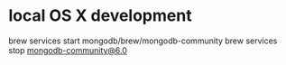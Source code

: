 

# local OS X development
brew services start mongodb/brew/mongodb-community
brew services stop mongodb-community@6.0

